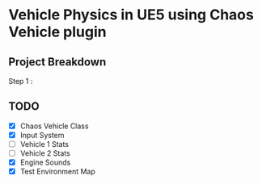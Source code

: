 # Vehicle Physics in UE5 using Chaos Vehicle plugin

## Project Breakdown

Step 1 : 

## TODO

- [X] Chaos Vehicle Class
- [X] Input System
- [ ] Vehicle 1 Stats
- [ ] Vehicle 2 Stats
- [X] Engine Sounds
- [X] Test Environment Map
